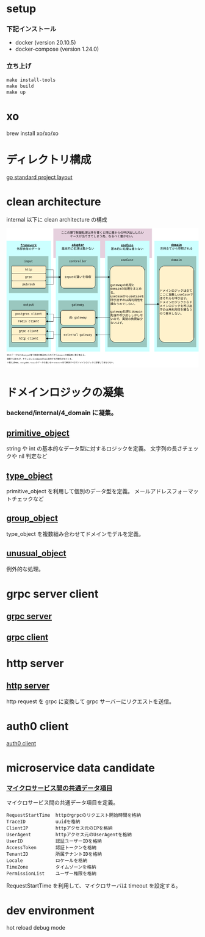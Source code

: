 # setup

### 下記インストール

- docker (version 20.10.5)
- docker-compose (version 1.24.0)

### 立ち上げ

```
make install-tools
make build
make up
```

# xo

brew install xo/xo/xo

# ディレクトリ構成

[go standard project layout](https://github.com/golang-standards/project-layout/blob/master/README_ja.md)

# clean architecture

internal 以下に clean architecture の構成

<img src="doc/ca.drawio.png">

# ドメインロジックの凝集

### backend/internal/4_domain に凝集。

## [primitive_object](backend/internal/4_domain/primitive_object)

string や int の基本的なデータ型に対するロジックを定義。
文字列の長さチェックや nil 判定など

## [type_object](backend/internal/4_domain/type_object)

primitive_object を利用して個別のデータ型を定義。
メールアドレスフォーマットチェックなど

## [group_object](backend/internal/4_domain/group_object)

type_object を複数組み合わせてドメインモデルを定義。

## [unusual_object](backend/internal/4_domain/unusual_object)

例外的な処理。

# grpc server client

## [grpc server](backend/internal/1_framework/in/go-grpc/person.go)

## [grpc client](backend/internal/1_framework/out/grpc_client/logic.go)

# http server

## [http server](backend/internal/1_framework/in/go-echo/v1/person/viaGRPC.go)

http request を grpc に変換して grpc サーバーにリクエストを送信。

# auth0 client

[auth0 client](backend/internal/1_framework/out/auth0_client/logic.go)

# microservice data candidate

### [マイクロサービス間の共通データ項目](backend/internal/4_domain/group_object/request_context.go)

マイクロサービス間の共通データ項目を定義。

```
RequestStartTime  httpかgrpcのリクエスト開始時間を格納
TraceID           uuidを格納
ClientIP          httpアクセス元のIPを格納
UserAgent         httpアクセス元のUserAgentを格納
UserID            認証ユーザーIDを格納
AccessToken       認証トークンを格納
TenantID          所属テナントIDを格納
Locale            ロケールを格納
TimeZone          タイムゾーンを格納
PermissionList    ユーザー権限を格納
```

RequestStartTime を利用して、マイクロサーバは timeout を設定する。

# dev environment

hot reload
debug mode

```

```
